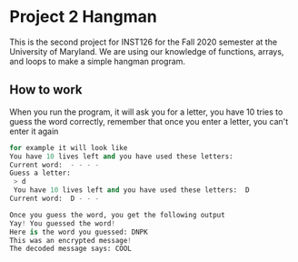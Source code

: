 # Project 2 Hangman 

This is the second project for INST126 for the Fall 2020 semester at the University of Maryland.
We are using our knowledge of functions, arrays, and loops to make a simple hangman program.

## How to work 

When you run the program, it will ask you for a letter, you have 10 tries to guess the word correctly, 
remember that once you enter a letter, you can't enter it again 


```python 
for example it will look like 
You have 10 lives left and you have used these letters: 
Current word:  - - - -
Guess a letter:
 > d 
 You have 10 lives left and you have used these letters:  D
Current word:  D - - -

Once you guess the word, you get the following output
Yay! You guessed the word!
Here is the word you guessed: DNPK
This was an encrypted message!
The decoded message says: COOL
 ```
